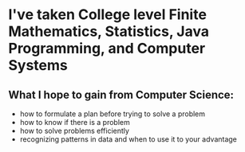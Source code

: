 # I've taken College level Finite Mathematics, Statistics, Java Programming, and Computer Systems

## What I hope to gain from Computer Science:
* how to formulate a plan before trying to solve a problem
* how to know if there is a problem
* how to solve problems efficiently
* recognizing patterns in data and when to use it to your advantage

